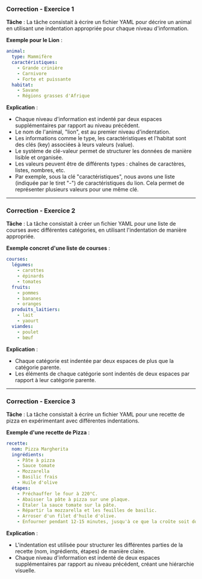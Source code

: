 ### Correction - Exercice 1
 
**Tâche** :
La tâche consistait à écrire un fichier YAML pour décrire un animal en utilisant une indentation appropriée pour chaque niveau d'information.

**Exemple pour le Lion** :
```yaml
animal:
  type: Mammifère
  caractéristiques:
    - Grande crinière
    - Carnivore
    - Forte et puissante
  habitat:
    - Savane
    - Régions grasses d'Afrique
```

**Explication** :
- Chaque niveau d'information est indenté par deux espaces supplémentaires par rapport au niveau précédent.
- Le nom de l'animal, "lion", est au premier niveau d'indentation.
- Les informations comme le type, les caractéristiques et l'habitat sont des clés (key) associées à leurs valeurs (value).
- Le système de clé-valeur permet de structurer les données de manière lisible et organisée.
- Les valeurs peuvent être de différents types : chaînes de caractères, listes, nombres, etc.
- Par exemple, sous la clé "caractéristiques", nous avons une liste (indiquée par le tiret "-") de caractéristiques du lion. Cela permet de représenter plusieurs valeurs pour une même clé.

-------------------------

### Correction - Exercice 2

**Tâche** :
La tâche consistait à créer un fichier YAML pour une liste de courses avec différentes catégories, en utilisant l'indentation de manière appropriée.

**Exemple concret d'une liste de courses** :
```yaml
courses:
  légumes:
    - carottes
    - épinards
    - tomates
  fruits:
    - pommes
    - bananes
    - oranges
  produits_laitiers:
    - lait
    - yaourt
  viandes:
    - poulet
    - bœuf
```

**Explication** :
- Chaque catégorie est indentée par deux espaces de plus que la catégorie parente.
- Les éléments de chaque catégorie sont indentés de deux espaces par rapport à leur catégorie parente.

-------------------------

### Correction - Exercice 3

**Tâche** :
La tâche consistait à écrire un fichier YAML pour une recette de pizza en expérimentant avec différentes indentations.

**Exemple d'une recette de Pizza** :
```yaml
recette:
  nom: Pizza Margherita
  ingrédients:
    - Pâte à pizza
    - Sauce tomate
    - Mozzarella
    - Basilic frais
    - Huile d'olive
  étapes:
    - Préchauffer le four à 220°C.
    - Abaisser la pâte à pizza sur une plaque.
    - Étaler la sauce tomate sur la pâte.
    - Répartir la mozzarella et les feuilles de basilic.
    - Arroser d'un filet d'huile d'olive.
    - Enfourner pendant 12-15 minutes, jusqu'à ce que la croûte soit dorée.
```

**Explication** :
- L'indentation est utilisée pour structurer les différentes parties de la recette (nom, ingrédients, étapes) de manière claire.
- Chaque niveau d'information est indenté de deux espaces supplémentaires par rapport au niveau précédent, créant une hiérarchie visuelle.
